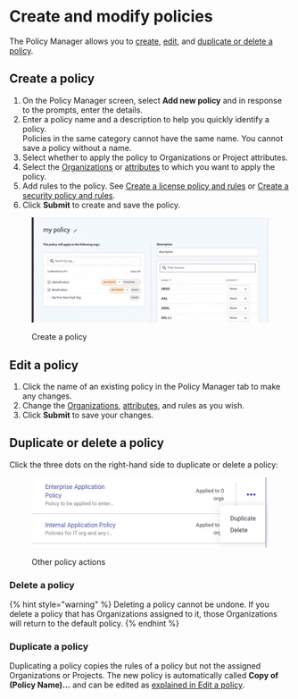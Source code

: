 # Create and modify policies

The Policy Manager allows you to [create](create-and-edit-policies.md#create-a-policy), [edit](create-and-edit-policies.md#edit-a-policy), and [duplicate or delete a policy](create-and-edit-policies.md#duplicate-or-delete-a-policy).

## **Create a policy**

1. On the Policy Manager screen, select **Add new policy** and in response to the prompts, enter the details.
2. Enter a policy name and a description to help you quickly identify a policy.\
   Policies in the same category cannot have the same name. You cannot save a policy without a name.
3. Select whether to apply the policy to Organizations or Project attributes.
4. Select the [Organizations](apply-a-policy-to-organizations.md) or [attributes](apply-a-policy-to-projects.md) to which you want to apply the policy.
5. Add rules to the policy. See [Create a license policy and rules](license-policies/create-a-license-policy-and-rules.md) or [Create a security policy and rules](security-policies/how-to-create-a-security-policy-and-set-rules.md).
6. Click **Submit** to create and save the policy.

<div align="left">

<figure><img src="../../.gitbook/assets/screenshot_2020-05-26_at_9.47.26_am.png" alt="Create a policy" width="563"><figcaption><p>Create a policy</p></figcaption></figure>

</div>

## Edit a policy

1. Click the name of an existing policy in the Policy Manager tab to make any changes.
2. Change the [Organizations](apply-a-policy-to-organizations.md), [attributes](apply-a-policy-to-projects.md), and rules as you wish.
3. Click **Submit** to save your changes.

## **Duplicate or delete a policy**

Click the three dots on the right-hand side to duplicate or delete a policy:

<div align="left">

<figure><img src="../../.gitbook/assets/Screenshot 2023-03-28 at 16.42.45.png" alt="Other policy actions"><figcaption><p>Other policy actions</p></figcaption></figure>

</div>

### Delete a policy

{% hint style="warning" %}
Deleting a policy cannot be undone. If you delete a policy that has Organizations assigned to it, those Organizations will return to the default policy.
{% endhint %}

### Duplicate a policy

Duplicating a policy copies the rules of a policy but not the assigned Organizations or Projects. The new policy is automatically called **Copy of (Policy Name)…** and can be edited as [explained in Edit a policy](create-and-edit-policies.md#edit-a-policy).
